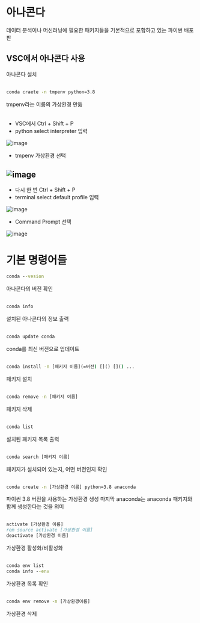 # 아나콘다 
데이터 분석이나 머신러닝에 필요한 패키지들을 기본적으로 포함하고 있는 파이썬 배포판

## VSC에서 아나콘다 사용
아나콘다 설치<br><br>

```cmd
conda craete -n tmpenv python=3.8
```
tmpenv라는 이름의 가상환경 만듦<br><br>

+ VSC에서 Ctrl + Shift + P
+ python select interpreter 입력

![image](https://user-images.githubusercontent.com/95271528/147826574-85c8c232-6d46-4d34-b3d2-d3ec8cc4e986.png)

+ tmpenv 가상환경 선택

![image](https://user-images.githubusercontent.com/95271528/147826602-2e40c94e-c700-4688-b6f6-eeed40992014.png)
--
+ 다시 한 번 Ctrl + Shift + P
+ terminal select default profile 입력

![image](https://user-images.githubusercontent.com/95271528/147826658-55b35d25-abc2-4a0c-a808-4a7769b320bc.png)

+ Command Prompt 선택

![image](https://user-images.githubusercontent.com/95271528/147826696-94175c68-c9ef-4cac-bda7-80a211668aac.png)



# 기본 명령어들

```cmd
conda --vesion
```
아나콘다의 버전 확인<br><br>

```cmd
conda info
```
설치된 아나콘다의 정보 출력<br><br>

```cmd
conda update conda
```
conda를 최신 버전으로 업데이트<br><br>

```cmd
conda install -n [패키지 이름](=버전) []() []() ...
```
패키지 설치<br><br>

```cmd
conda remove -n [패키지 이름]
```
패키지 삭제<br><br>

```cmd
conda list
```
설치된 패키지 목록 출력<br><br>

```cmd
conda search [패키지 이름]
```
패키지가 설치되어 있는지, 어떤 버전인지 확인<br><br>

```cmd
conda create -n [가상환경 이름] python=3.8 anaconda
```
파이썬 3.8 버전을 사용하는 가상환경 생성
마지막 anaconda는 anaconda 패키지와 함께 생성한다는 것을 의미<br><br>

```cmd
activate [가상환경 이름]
rem source activate [가상환경 이름]
deactivate [가상환경 이름]
```
가상환경 활성화/비활성화<br><br>

```cmd
conda env list
conda info --env
```
가상환경 목록 확인<br><br>

```cmd
conda env remove -n [가상환경이름]
```
가상환경 삭제
